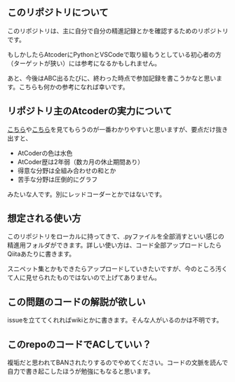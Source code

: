 ## このリポジトリについて
このリポジトリは、主に自分で自分の精進記録とかを確認するためのリポジトリです。

もしかしたらAtcoderにPythonとVSCodeで取り組もうとしている初心者の方（ターゲットが狭い）には参考になるかもしれません。

あと、今後はABC出るたびに、終わった時点で参加記録を書こうかなと思います。こちらも何かの参考になれば幸いです。

## リポジトリ主のAtcoderの実力について
[こちら](https://atcoder.jp/users/HIRO15254)や[こちら](https://kenkoooo.com/atcoder/#/table/HIRO15254)を見てもらうのが一番わかりやすいと思いますが、要点だけ抜き出すと、
* AtCoderの色は水色
* AtCoder歴は2年弱（数カ月の休止期間あり）
* 得意な分野は全組み合わせの和とか
* 苦手な分野は圧倒的にグラフ

みたいな人です。別にレッドコーダーとかではないです。

## 想定される使い方
このリポジトリをローカルに持ってきて、.pyファイルを全部消すといい感じの精進用フォルダができます。詳しい使い方は、コード全部アップロードしたらQiitaあたりに書きます。

スニペット集とかもできたらアップロードしていきたいですが、今のところ汚くて人に見せられたものではないので上げてありません。

## この問題のコードの解説が欲しい
issueを立ててくれればwikiとかに書きます。そんな人がいるのかは不明です。

## このrepoのコードでACしていい？
複垢だと思われてBANされたりするのでやめてください。コードの文脈を読んで自力で書き起こしたほうが勉強にもなると思います。